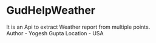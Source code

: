 # GudHelpWeather
It is an Api to extract Weather report from multiple points.<br>
Author - Yogesh Gupta
Location - USA
